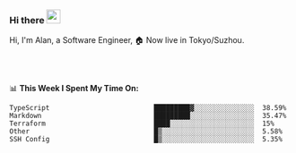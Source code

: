 ### Hi there <img src="https://media.giphy.com/media/hvRJCLFzcasrR4ia7z/giphy.gif" width="25px">

<!-- ![visitors](https://visitor-badge.glitch.me/badge?page_id=dislfyer.dislfyer) -->

Hi, I'm Alan, a Software Engineer, 🏠 Now live in Tokyo/Suzhou.

<br/>
<br/>

📊 **This Week I Spent My Time On:**


<!--START_SECTION:waka-->

```text
TypeScript                          █████████▓░░░░░░░░░░░░░░░  38.59%
Markdown                            █████████░░░░░░░░░░░░░░░░  35.47%
Terraform                           ████░░░░░░░░░░░░░░░░░░░░░  15%
Other                               █▒░░░░░░░░░░░░░░░░░░░░░░░  5.58%
SSH Config                          █▒░░░░░░░░░░░░░░░░░░░░░░░  5.35%
```

<!--END_SECTION:waka-->

<!--
**About Me:**
 -->
